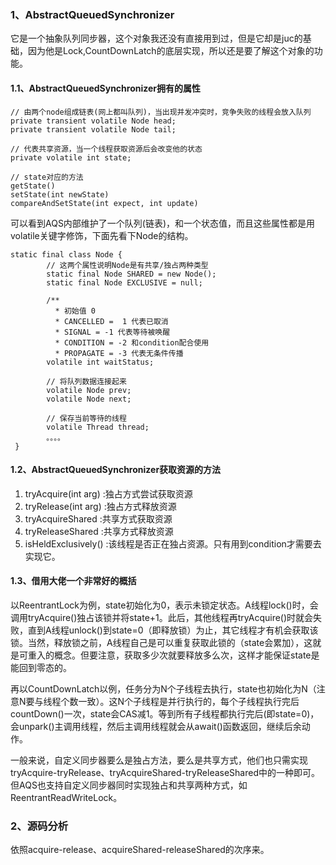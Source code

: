 ### 1、AbstractQueuedSynchronizer
它是一个抽象队列同步器，这个对象我还没有直接用到过，但是它却是juc的基础，因为他是Lock,CountDownLatch的底层实现，所以还是要了解这个对象的功能。
#### 1.1、AbstractQueuedSynchronizer拥有的属性
```
// 由两个node组成链表(网上都叫队列)，当出现并发冲突时，竞争失败的线程会放入队列
private transient volatile Node head;
private transient volatile Node tail;

// 代表共享资源，当一个线程获取资源后会改变他的状态
private volatile int state;

// state对应的方法
getState()
setState(int newState)
compareAndSetState(int expect, int update)
```
可以看到AQS内部维护了一个队列(链表)，和一个状态值，而且这些属性都是用volatile关键字修饰，下面先看下Node的结构。
```
static final class Node {
        // 这两个属性说明Node是有共享/独占两种类型
        static final Node SHARED = new Node();
        static final Node EXCLUSIVE = null;

        /**
          * 初始值 0
          * CANCELLED =  1 代表已取消
          * SIGNAL = -1 代表等待被唤醒
          * CONDITION = -2 和condition配合使用
          * PROPAGATE = -3 代表无条件传播
        volatile int waitStatus;
        
        // 将队列数据连接起来
        volatile Node prev;
        volatile Node next;

        // 保存当前等待的线程
        volatile Thread thread;
        。。。。
 }
 ```
 #### 1.2、AbstractQueuedSynchronizer获取资源的方法
 1. tryAcquire(int arg)         :独占方式尝试获取资源
 2. tryRelease(int arg)         :独占方式释放资源<br>
 3. tryAcquireShared            :共享方式获取资源
 4. tryReleaseShared            :共享方式释放资源
 5. isHeldExclusively()         :该线程是否正在独占资源。只有用到condition才需要去实现它。
 #### 1.3、借用大佬一个非常好的概括
以ReentrantLock为例，state初始化为0，表示未锁定状态。A线程lock()时，会调用tryAcquire()独占该锁并将state+1。此后，其他线程再tryAcquire()时就会失败，直到A线程unlock()到state=0（即释放锁）为止，其它线程才有机会获取该锁。当然，释放锁之前，A线程自己是可以重复获取此锁的（state会累加），这就是可重入的概念。但要注意，获取多少次就要释放多么次，这样才能保证state是能回到零态的。

再以CountDownLatch以例，任务分为N个子线程去执行，state也初始化为N（注意N要与线程个数一致）。这N个子线程是并行执行的，每个子线程执行完后countDown()一次，state会CAS减1。等到所有子线程都执行完后(即state=0)，会unpark()主调用线程，然后主调用线程就会从await()函数返回，继续后余动作。

一般来说，自定义同步器要么是独占方法，要么是共享方式，他们也只需实现tryAcquire-tryRelease、tryAcquireShared-tryReleaseShared中的一种即可。但AQS也支持自定义同步器同时实现独占和共享两种方式，如ReentrantReadWriteLock。
### 2、源码分析
依照acquire-release、acquireShared-releaseShared的次序来。

